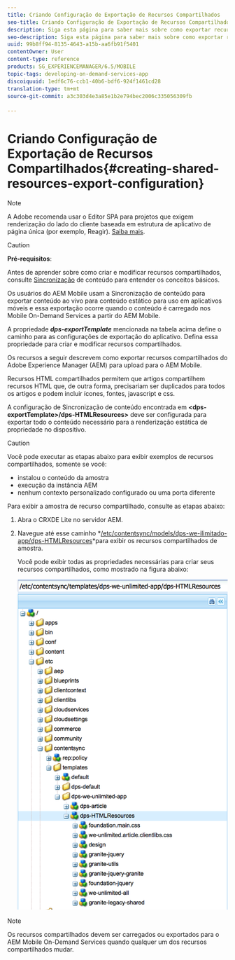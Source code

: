 ```yaml
---
title: Criando Configuração de Exportação de Recursos Compartilhados
seo-title: Criando Configuração de Exportação de Recursos Compartilhados
description: Siga esta página para saber mais sobre como exportar recursos compartilhados do Adobe Experience Manager (AEM) para upload para o AEM Mobile.
seo-description: Siga esta página para saber mais sobre como exportar recursos compartilhados do Adobe Experience Manager (AEM) para upload para o AEM Mobile.
uuid: 99b8ff94-8135-4643-a15b-aa6fb91f5401
contentOwner: User
content-type: reference
products: SG_EXPERIENCEMANAGER/6.5/MOBILE
topic-tags: developing-on-demand-services-app
discoiquuid: 1edf6c76-ccb1-40b6-bdf6-924f1461cd28
translation-type: tm+mt
source-git-commit: a3c303d4e3a85e1b2e794bec2006c335056309fb

---
```



# Criando Configuração de Exportação de Recursos Compartilhados{#creating-shared-resources-export-configuration}

>[!NOTE]
>
>A Adobe recomenda usar o Editor SPA para projetos que exigem renderização do lado do cliente baseada em estrutura de aplicativo de página única (por exemplo, Reagir). [Saiba mais](/help/sites-developing/spa-overview.md).

>[!CAUTION]
>
>**Pré-requisitos**:
>
>Antes de aprender sobre como criar e modificar recursos compartilhados, consulte [Sincronização](/help/mobile/mobile-ondemand-contentsync.md) de conteúdo para entender os conceitos básicos.

Os usuários do AEM Mobile usam a Sincronização de conteúdo para exportar conteúdo ao vivo para conteúdo estático para uso em aplicativos móveis e essa exportação ocorre quando o conteúdo é carregado nos Mobile On-Demand Services a partir do AEM Mobile.

A propriedade ***dps-exportTemplate*** mencionada na tabela acima define o caminho para as configurações de exportação do aplicativo. Defina essa propriedade para criar e modificar recursos compartilhados.

Os recursos a seguir descrevem como exportar recursos compartilhados do Adobe Experience Manager (AEM) para upload para o AEM Mobile.

Recursos HTML compartilhados permitem que artigos compartilhem recursos HTML que, de outra forma, precisariam ser duplicados para todos os artigos e podem incluir ícones, fontes, javascript e css.

A configuração de Sincronização de conteúdo encontrada em **&lt;dps-exportTemplate>/dps-HTMLResources>** deve ser configurada para exportar todo o conteúdo necessário para a renderização estática de propriedade no dispositivo.

>[!CAUTION]
>
>Você pode executar as etapas abaixo para exibir exemplos de recursos compartilhados, somente se você:
>
>* instalou o conteúdo da amostra
>* execução da instância AEM
>* nenhum contexto personalizado configurado ou uma porta diferente
>



Para exibir a amostra de recurso compartilhado, consulte as etapas abaixo:

1. Abra o CRXDE Lite no servidor AEM.
1. Navegue até esse caminho *[/etc/contentsync/models/dps-we-ilimitado-app/dps-HTMLResources](http://localhost:4502/crx/de/index.jsp#/etc/contentsync/templates/dps-we-unlimited-app/dps-HTMLResources)*para exibir os recursos compartilhados de amostra.

   Você pode exibir todas as propriedades necessárias para criar seus recursos compartilhados, como mostrado na figura abaixo:

   ![chlimage_1-145](assets/chlimage_1-145.png)

>[!NOTE]
>
>Os recursos compartilhados devem ser carregados ou exportados para o AEM Mobile On-Demand Services quando qualquer um dos recursos compartilhados mudar.

